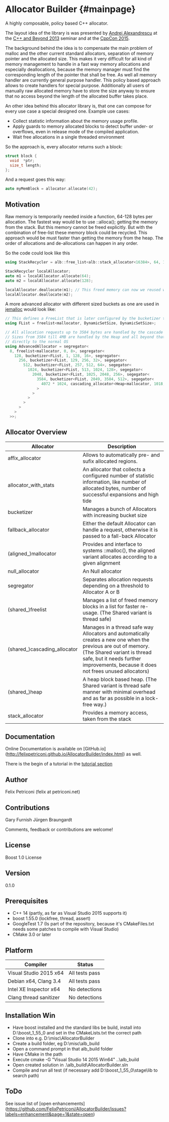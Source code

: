 Allocator Builder {#mainpage}
=================

A highly composable, policy based C++ allocator.

The layout idea of the library is was presented by [Andrei Alexandrescu](http://erdani.com/) at the [C++ and Beyond 2013](http://cppandbeyond.com/) seminar and at the [CppCon 2015](http://cppcon2015.sched.org/event/95b6c3282248b7e2595c5c3182d7652b).

The background behind the idea is to compensate the main problem of malloc and the other current standard allocators, separation of memory pointer and the allocated size. This makes it very difficult for all kind of memory management to handle in a fast way memory allocations and especially deallocations, because the memory manager must find the corresponding length of the pointer that shall be free.
As well all memory handler are currently general purpose handler. This policy based approach allows to create handlers for special purpose.
Additionally all users of manually raw allocated memory have to store the size anyway to ensure that no access beyond the length of the allocated buffer takes place.

An other idea behind this allocator library is, that one can compose for every use case a special designed one. 
Example use cases:
  * Collect statistic information about the memory usage profile.
  * Apply guards to memory allocated blocks to detect buffer under- or overflows, even in release mode of the compiled application.
  * Wait free allocations in a single threaded environment

So the approach is, every allocator returns such a block:
~~~C++
struct block {
  void  *ptr;
  size_t length;
};
~~~

And a request goes this way:
~~~C++
auto myMemBlock = allocator.allocate(42);
~~~

Motivation
----------
Raw memory is temporarily needed inside a function, 64-128 bytes per allocation. The fastest way would be to use ::alloca(); getting the memory from the stack. But this memory cannot be freed explicitly.  But with the combination of free-list these memory block could be recycled. This approach would be must faster than getting the memory from the heap. The order of allocations and de-allocations can happen in any order.

So the code could look like this
~~~C++ 
using StackRecycler = alb::free_list<alb::stack_allocator<16384>, 64, 128, 128>;

StackRecycler localAllocator;
auto m1 = localAllocator.allocate(64);
auto m2 = localAllocator.allocate(128);

localAllocator.deallocate(m1); // This freed memory can now we reused with calling the next allocation
localAllocator.deallocate(m2);
~~~

A more advanced allocator with different sized buckets as one are used in [jemalloc](http://www.canonware.com/jemalloc/) would look like:
~~~C++
// This defines a FreeList that is later configured by the bucketizer to its size
using FList = freelist<mallocator, DynamicSetSize, DynamicSetSize>;

// All allocation requests up to 3584 bytes are handled by the cascade of FLists.
// Sizes from 3584 till 4MB are handled by the Heap and all beyond that are forwarded
// directly to the normal OS
using AdvancedAllocator = segregator<
  8, freelist<mallocator, 0, 8>, segregator<
    128, bucketizer<FList, 1, 128, 16>, segregator<
      256, bucketizer<FList, 129, 256, 32>, segegator<
        512, bucketizer<FList, 257, 512, 64>, segegator<
          1024, bucketizer<FList, 513, 1024, 128>, segegator<
            2048, bucketizer<FList, 1025, 2048, 256>, segegator<
              3584, bucketizer<FList, 2049, 3584, 512>, segegator<
                4072 * 1024, cascading_allocator<Heap<mallocator, 1018, 4096>>, mallocator
              >
            >
          >
        >
      >
    >
  >>;
~~~
 
  
Allocator Overview
------------------

|Allocator                 |Description                                                                 |
---------------------------|----------------------------------------------------------------------------
| affix_allocator          | Allows to automatically pre- and sufix allocated regions. |
| allocator_with_stats     | An allocator that collects a configured number of statistic information, like number of allocated bytes, number of successful expansions and high tide |
| bucketizer               | Manages a bunch of Allocators with increasing bucket size |
| fallback_allocator       | Either the default Allocator can handle a request, otherwise it is passed to a fall-back Allocator |
| (aligned_)mallocator     | Provides and interface to systems ::malloc(), the aligned variant allocates according to a given alignment  |
| null_allocator           | An Null allocator |
| segregator               | Separates allocation requests depending on a threshold to Allocator A or B |
| (shared_)freelist        | Manages a list of freed memory blocks in a list for faster re-usage. (The Shared variant is thread safe) |
| (shared_)cascading_allocator | Manages in a thread safe way Allocators and automatically creates a new one when the previous are out of memory. (The Shared variant is thread safe, but it needs further improvements, because it does not frees unused allocators) |
| (shared_)heap            | A heap block based heap. (The Shared variant is thread safe manner with minimal overhead and as far as possible in a lock-free way.) |
| stack_allocator          | Provides a memory access, taken from the stack |

Documentation
-------------
  Online Documentation is available on [GitHub.io] (http://felixpetriconi.github.io/AllocatorBuilder/index.html) as well.
  
  There is the begin of a tutorial in the [tutorial section](http://felixpetriconi.github.io/AllocatorBuilder/md__t_u_t_o_r_i_a_l.html)

Author 
------
  Felix Petriconi (felix at petriconi.net)

Contributions
-------------
  Gary Furnish
  Jürgen Braungardt
  
  Comments, feedback or contributions are welcome!

  
License
-------
  Boost 1.0 License


Version
-------
  0.1.0

Prerequisites
-------------
  * C++ 14 (partly, as far as Visual Studio 2015 supports it)
  * boost 1.55.0 (lockfree, thread, assert)
  * GoogleTest 1.7 (Is part of the repository, because it's CMakeFiles.txt needs some patches to compile with Visual Studio)
  * CMake 3.0 or later


Platform
--------
| Compiler | Status |
-----------|---------
| Visual Studio 2015 x64 | All tests pass |
| Debian x64, Clang 3.4  | All tests pass |
| Intel XE Inspector x64 | No detections  |
| Clang thread sanitizer | No detections  |

Installation Win
----------------
  * Have boost installed and the standard libs be build, install into D:\boost_1_55_0 and set in the CMakeLists.txt the correct path
  * Clone into e.g. D:\misc\AllocatorBuilder
  * Create a build folder, eg D:\misc\alb_build
  * Open a command prompt in that alb_build folder
  * Have CMake in the path
  * Execute cmake -G "Visual Studio 14 2015 Win64" ..\alb_build
  * Open created solution in .\alb_build\AllocatorBuilder.sln
  * Compile and run all test (if necessary add D:\boost_1_55_0\stage\lib to search path)
  
ToDo
----
  See issue list of [open enhancements] (https://github.com/FelixPetriconi/AllocatorBuilder/issues?labels=enhancement&page=1&state=open)
